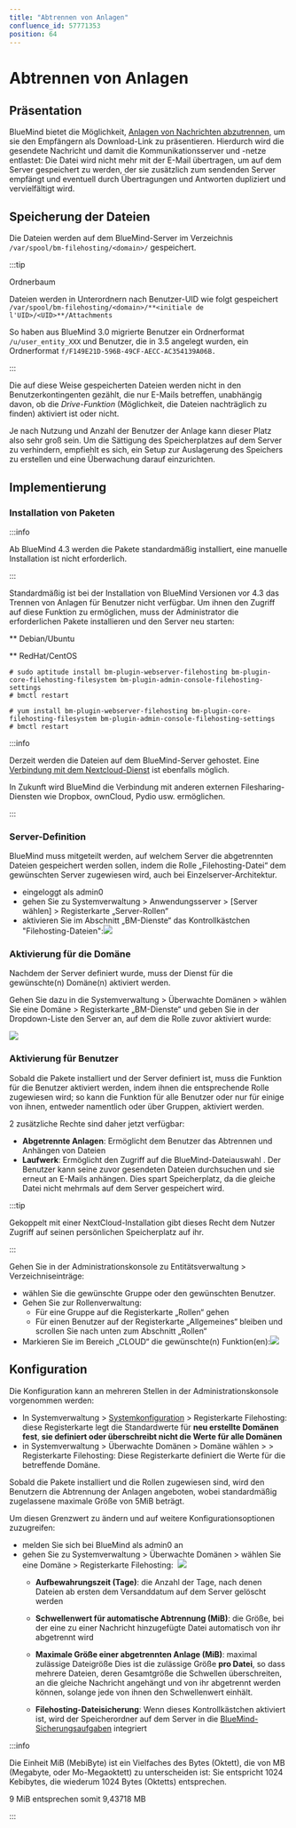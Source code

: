 ```yaml
---
title: "Abtrennen von Anlagen"
confluence_id: 57771353
position: 64
---
```

# Abtrennen von Anlagen


## Präsentation

BlueMind bietet die Möglichkeit, [Anlagen von Nachrichten abzutrennen,](/Guide_de_l_utilisateur/La_messagerie/Fichiers_volumineux_et_détachement_des_pièces_jointes/) um sie den Empfängern als Download-Link zu präsentieren. Hierdurch wird die gesendete Nachricht und damit die Kommunikationsserver und -netze entlastet: Die Datei wird nicht mehr mit der E-Mail übertragen, um auf dem Server gespeichert zu werden, der sie zusätzlich zum sendenden Server empfängt und eventuell durch Übertragungen und Antworten dupliziert und vervielfältigt wird.


## Speicherung der Dateien

Die Dateien werden auf dem BlueMind-Server im Verzeichnis `/var/spool/bm-filehosting/<domain>/` gespeichert.


:::tip

Ordnerbaum

Dateien werden in Unterordnern nach Benutzer-UID wie folgt gespeichert `/var/spool/bm-filehosting/<domain>/**<initiale de l'UID>/<UID>**/Attachments`

So haben aus BlueMind 3.0 migrierte Benutzer ein Ordnerformat `/u/user_entity_XXX` und Benutzer, die in 3.5 angelegt wurden, ein Ordnerformat `f/F149E21D-596B-49CF-AECC-AC354139A06B.`

:::

Die auf diese Weise gespeicherten Dateien werden nicht in den Benutzerkontingenten gezählt, die nur E-Mails betreffen, unabhängig davon, ob die *Drive-Funktion* (Möglichkeit, die Dateien nachträglich zu finden) aktiviert ist oder nicht.

Je nach Nutzung und Anzahl der Benutzer der Anlage kann dieser Platz also sehr groß sein. Um die Sättigung des Speicherplatzes auf dem Server zu verhindern, empfiehlt es sich, ein Setup zur Auslagerung des Speichers zu erstellen und eine Überwachung darauf einzurichten.

## Implementierung

### Installation von Paketen


:::info

Ab BlueMind 4.3 werden die Pakete standardmäßig installiert, eine manuelle Installation ist nicht erforderlich.

:::

Standardmäßig ist bei der Installation von BlueMind Versionen vor 4.3 das Trennen von Anlagen für Benutzer nicht verfügbar. Um ihnen den Zugriff auf diese Funktion zu ermöglichen, muss der Administrator die erforderlichen Pakete installieren und den Server neu starten:


**
Debian/Ubuntu


**
RedHat/CentOS


```
# sudo aptitude install bm-plugin-webserver-filehosting bm-plugin-core-filehosting-filesystem bm-plugin-admin-console-filehosting-settings
# bmctl restart
```


```
# yum install bm-plugin-webserver-filehosting bm-plugin-core-filehosting-filesystem bm-plugin-admin-console-filehosting-settings
# bmctl restart
```


:::info

Derzeit werden die Dateien auf dem BlueMind-Server gehostet. Eine [Verbindung mit dem Nextcloud-Dienst](/Guide_de_l_administrateur/Configuration/Détachement_des_pièces_jointes/Connecter_avec_Nextcloud/) ist ebenfalls möglich.

In Zukunft wird BlueMind die Verbindung mit anderen externen Filesharing-Diensten wie Dropbox, ownCloud, Pydio usw. ermöglichen.

:::

### Server-Definition

BlueMind muss mitgeteilt werden, auf welchem Server die abgetrennten Dateien gespeichert werden sollen, indem die Rolle „Filehosting-Datei“ dem gewünschten Server zugewiesen wird, auch bei Einzelserver-Architektur.

- eingeloggt als admin0
- gehen Sie zu Systemverwaltung > Anwendungsserver > [Server wählen] > Registerkarte „Server-Rollen“
- aktivieren Sie im Abschnitt „BM-Dienste“ das Kontrollkästchen "Filehosting-Dateien":![](../../../attachments/57771353/62557126.png)


### Aktivierung für die Domäne

Nachdem der Server definiert wurde, muss der Dienst für die gewünschte(n) Domäne(n) aktiviert werden.

Gehen Sie dazu in die Systemverwaltung > Überwachte Domänen > wählen Sie eine Domäne > Registerkarte „BM-Dienste“ und geben Sie in der Dropdown-Liste den Server an, auf dem die Rolle zuvor aktiviert wurde:

![](../../../attachments/57771353/62557121.png)

### Aktivierung für Benutzer

Sobald die Pakete installiert und der Server definiert ist, muss die Funktion für die Benutzer aktiviert werden, indem ihnen die entsprechende Rolle zugewiesen wird; so kann die Funktion für alle Benutzer oder nur für einige von ihnen, entweder namentlich oder über Gruppen, aktiviert werden.

2 zusätzliche Rechte sind daher jetzt verfügbar:

- **Abgetrennte Anlagen**: Ermöglicht dem Benutzer das Abtrennen und Anhängen von Dateien
- **Laufwerk**: Ermöglicht den Zugriff auf die BlueMind-Dateiauswahl . Der Benutzer kann seine zuvor gesendeten Dateien durchsuchen und sie erneut an E-Mails anhängen.
Dies spart Speicherplatz, da die gleiche Datei nicht mehrmals auf dem Server gespeichert wird.


:::tip

Gekoppelt mit einer NextCloud-Installation gibt dieses Recht dem Nutzer Zugriff auf seinen persönlichen Speicherplatz auf ihr.

:::


Gehen Sie in der Administrationskonsole zu Entitätsverwaltung > Verzeichniseinträge:

- wählen Sie die gewünschte Gruppe oder den gewünschten Benutzer.
- Gehen Sie zur Rollenverwaltung:
    - Für eine Gruppe auf die Registerkarte „Rollen“ gehen
    - Für einen Benutzer auf der Registerkarte „Allgemeines“ bleiben und scrollen Sie nach unten zum Abschnitt „Rollen“
- Markieren Sie im Bereich „CLOUD“ die gewünschte(n) Funktion(en):![](../../../attachments/57771353/62557124.png)


## Konfiguration

Die Konfiguration kann an mehreren Stellen in der Administrationskonsole vorgenommen werden:

- In Systemverwaltung >
[Systemkonfiguration](/Guide_de_l_administrateur/Configuration/Configuration_système/) > Registerkarte Filehosting: diese Registerkarte legt die Standardwerte für **neu erstellte Domänen fest**, **sie definiert oder überschreibt nicht die Werte für alle Domänen**
- in Systemverwaltung > Überwachte Domänen > Domäne wählen > > Registerkarte Filehosting: Diese Registerkarte definiert  die Werte für die betreffende Domäne.


Sobald die Pakete installiert und die Rollen zugewiesen sind, wird den Benutzern die Abtrennung der Anlagen angeboten, wobei standardmäßig zugelassene maximale Größe von 5MiB beträgt.

Um diesen Grenzwert zu ändern und auf weitere Konfigurationsoptionen zuzugreifen:

- melden Sie sich bei BlueMind als admin0 an
- gehen Sie zu Systemverwaltung > Überwachte Domänen > wählen Sie eine Domäne > Registerkarte Filehosting:  ![](../../../attachments/57771353/62557122.png)
    - **Aufbewahrungszeit (Tage)**: die Anzahl der Tage, nach denen Dateien ab ersten dem Versanddatum auf dem Server gelöscht werden
    - **Schwellenwert für automatische Abtrennung (MiB)**: die Größe, bei der eine zu einer Nachricht hinzugefügte Datei automatisch von ihr abgetrennt wird
    - **Maximale Größe einer abgetrennten Anlage (MiB)**: maximal zulässige Dateigröße
Dies ist die zulässige Größe **pro Datei**, so dass mehrere Dateien, deren Gesamtgröße die Schwellen überschreiten, an die gleiche Nachricht angehängt und von ihr abgetrennt werden können, solange jede von ihnen den Schwellenwert einhält.

    - **Filehosting-Dateisicherung**: Wenn dieses Kontrollkästchen aktiviert ist, wird der Speicherordner auf dem Server in die [BlueMind-Sicherungsaufgaben](/Guide_de_l_administrateur/Sauvegarde_et_restauration/) integriert


:::info

Die Einheit MiB (MebiByte) ist ein Vielfaches des Bytes (Oktett), die von MB (Megabyte, oder Mo-Megaoktett) zu unterscheiden ist: Sie entspricht 1024 Kebibytes, die wiederum 1024 Bytes (Oktetts) entsprechen.

9 MiB entsprechen somit 9,43718 MB

:::


